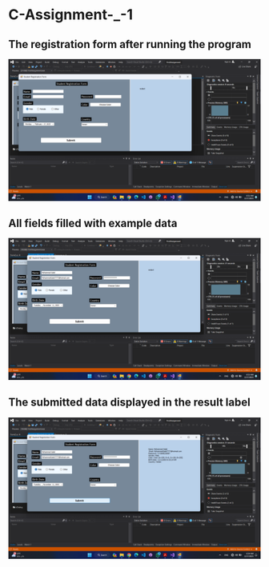 # C-Assignment-_-1

## The registration form after running the program
<img src="https://github.com/MohammedGalal-IT/C-Assignment-_-1/blob/main/1.png">

## All fields filled with example data
<img src="https://github.com/MohammedGalal-IT/C-Assignment-_-1/blob/main/2.png">

## The submitted data displayed in the result label
<img src="https://github.com/MohammedGalal-IT/C-Assignment-_-1/blob/main/3.png">
